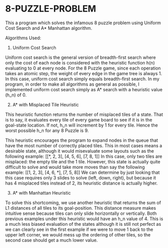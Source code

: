 # 8-PUZZLE-PROBLEM
This a program which solves the infamous 8 puzzle problem using Uniform Cost Search and A* Manhattan algorithm.

Algorithms Used:
1. Uniform Cost Search

Uniform cost search is the general version of breadth-first search where only the cost of each node is considered with the heuristic function h(n) evaluating to 0 at every node. For the 8 Puzzle game, since each operation takes an atomic step, the weight of every edge in the game tree is always 1. In this case, uniform cost search simply equals breadth-first search. In my program, in order to make all algorithms as general as possible, I implemented uniform cost search simply as A* search with a heuristic value (h_n) of 0.

2. A* with Misplaced Tile Heuristic

This heuristic function returns the number of misplaced tiles of a state. That is to say, it evaluates every tile of every game board to see if it is in the goal-state location. If not, h_n will increment by 1 for every tile. Hence the worst possible h_n for any 8 Puzzle is 9.

This heuristic encourages the program to expand nodes in the queue that have the most number of correctly placed tiles. This in most cases means a desirable state, although it would misevaluate some layouts such as the following example:
[[*, 2, 3],
[4, 5, 6],
[7, 8, 1]]
In this case, only two tiles are misplaced: the empty tile and the 1 tile. However, this state is actually quite difficult to solve and would take more moves than say the following example:
[[1, 2, 3],
[4, 6, *],
[7, 5, 8]]
We can determine by just looking that this case requires only 3 slides to solve (left, down, right), but because it has 4 misplaced tiles instead of 2, its heuristic distance is actually higher.

3. A* with Manhattan Heuristic

To solve this shortcoming, we use another heuristic that returns the sum of L1 distances of all tiles to its goal-position. This distance measure makes intuitive sense because tiles can only slide horizontally or vertically. Both previous examples under this heuristic would have an h_n value of 4. This is a much less biased evaluation of the states although it is still not perfect as we can clearly see in the first example if we were to move 1 back to the upper left corner, we would mess up the ordering of other tiles, so the second case should get a much lower value.
